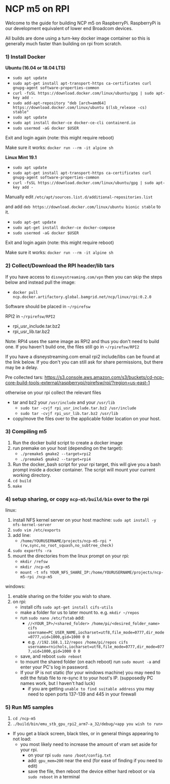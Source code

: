 # NCP m5 on RPI

Welcome to the guide for building NCP m5 on RaspberryPi. RaspberryPi is our development equivalent of lower end Broadcom devices. 

All builds are done using a turn-key docker image container so this is generally much faster than building on rpi from scratch.

### 1) Install Docker

__Ubuntu (16.04 or 18.04 LTS)__

* `sudo apt update`
* `sudo apt-get install apt-transport-https ca-certificates curl gnupg-agent software-properties-common`
* `curl -fsSL https://download.docker.com/linux/ubuntu/gpg | sudo apt-key add -`
* `sudo add-apt-repository "deb [arch=amd64] https://download.docker.com/linux/ubuntu $(lsb_release -cs) 
   stable"`
* `sudo apt update`
* `sudo apt install docker-ce docker-ce-cli containerd.io`
* `sudo usermod -aG docker $USER`

Exit and login again (note: this might require reboot)

Make sure it works: `docker run --rm -it alpine sh`

__Linux Mint 19.1__

* `sudo apt update`
* `sudo apt-get install apt-transport-https ca-certificates curl gnupg-agent software-properties-common`
* `curl -fsSL https://download.docker.com/linux/ubuntu/gpg | sudo apt-key add -`

Manually edit `/etc/apt/sources.list.d/additional-repositories.list`

and add `deb https://download.docker.com/linux/ubuntu bionic stable` to it.

* `sudo apt-get update`
* `sudo apt-get install docker-ce docker-compose`
* `sudo usermod -aG docker $USER`

Exit and login again (note: this might require reboot)

Make sure it works: `docker run --rm -it alpine sh`

### 2) Collect/Download the RPI header/lib tars

If you have access to `disneystreaming.com/vpn` then you can skip the steps below and instead pull the image: 
 * `docker pull ncp.docker.artifactory.global.bamgrid.net/ncp/linux/rpi:0.2.0`

Software should be placed in `~/rpirefsw`

RPI2 in `~/rpirefsw/RPI2`
* rpi_usr_include.tar.bz2
* rpi_usr_lib.tar.bz2

Note: RPI4 uses the same image as RPI2 and thus you don't need to build one. If you haven't build one, the files still go in `~/rpirefsw/RPI2`

If you have a disneystreaming.com email rpi2 include/libs can be found at the link below. If you don't you can still ask for share permissions, but there may be a delay.

Pre collected tars: https://s3.console.aws.amazon.com/s3/buckets/cd-ncp-core-build-tools-external/raspberrypi/rpirefsw/rpi/?region=us-east-1

otherwise on your rpi collect the relevant files
* tar and bz2 your `/usr/include` and your `/usr/lib`
	* `sudo tar -cvjf rpi_usr_include.tar.bz2 /usr/include`
	* `sudo tar -cvjf rpi_usr_lib.tar.bz2 /usr/lib`
* copy/move the files over to the applicable folder location on your host.

### 3) Compiling m5

1) Run the docker build script to create a docker image
2) run premake on your host (depending on the target):
	* `./premake5 gmake2 --target=rpi2`
	* `./premake5 gmake2 --target=rpi4`
3) Run the docker_bash script for your rpi target, this will give you a bash prompt inside a docker container. The script will mount your current working directory.
4) `cd build`
5) `make`

### 4) setup sharing, or copy `ncp-m5/build/bin` over to the rpi

linux: 

1) install NFS kernel server on your host machine: `sudo apt install -y nfs-kernel-server`
2) `sudo vim /etc/exports`
3) add line:
	* `/home/YOURUSERNAME/projects/ncp-m5-rpi *(rw,sync,no_root_squash,no_subtree_check)`
4) `sudo exportfs -ra`
5) mount the directories from the linux prompt on your rpi:
	* `mkdir /refsw`
	* `mkdir /ncp-m5`
	* `mount -t nfs YOUR_NFS_SHARE_IP:/home/YOURUSERNAME/projects/ncp-m5-rpi /ncp-m5`

windows:
1) enable sharing on the folder you wish to share.
2) on rpi:
	* install cifs `sudo apt-get install cifs-utils`
	* make a folder for us to later mount to. e.g. `mkdir ~/repos`
	* run `sudo nano /etc/fstab` add:
		* `//<YOUR_IP>/<shared_folder> /home/pi/<desired_folder_name> cifs username=PC_USER_NAME,iocharset=utf8,file_mode=0777,dir_mode=0777,uid=1000,gid=1000 0 0`
		* e.g. `//192.168.1.12/repos /home/pi/repos cifs username=rnichols,iocharset=utf8,file_mode=0777,dir_mode=0777,uid=1000,gid=1000 0 0`
	* save, and reboot `sudo reboot`
	* to mount the shared folder (on each reboot) run `sudo mount -a` and enter your PC's log in password.
	* If your IP is not static (for your windows machine) you may need to edit the fstab file to re-sync it to your host's IP. (supposedly PC names work, but I haven't had luck)
		* if you are getting `unable to find suitable address` you may need to open ports 137-139 and 445 in your firewall

### 5) Run M5 samples
1) `cd /ncp-m5`
2) `./build/bin/emu_stb_gpu_rpi2_arm7-a_32/debug/<app you wish to run>`

* If you get a black screen, black tiles, or in general things appearing to not load:
    * you most likely need to increase the amount of vram set aside for your rpi.
        * on your rpi `sudo nano /boot/config.txt`
        * add: `gpu_mem=200` near the end (for ease of finding if you need to edit)
		* save the file, then reboot the device either hard reboot or via `sudo reboot` in a terminal
